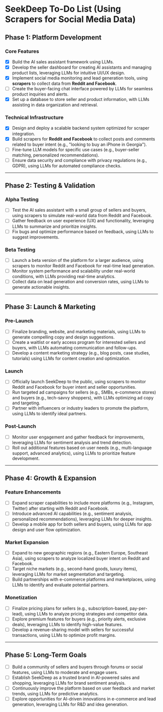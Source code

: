 # SeekDeep To-Do List (Using Scrapers for Social Media Data)

## **Phase 1: Platform Development**
### Core Features
- [x] Build the AI sales assistant framework using LLMs.
- [x] Develop the seller dashboard for creating AI assistants and managing product lists, leveraging LLMs for intuitive UI/UX design.
- [x] Implement social media monitoring and lead generation tools, using **scrapers** to collect data from **Reddit and Facebook**.
- [ ] Create the buyer-facing chat interface powered by LLMs for seamless product inquiries and alerts.
- [x] Set up a database to store seller and product information, with LLMs assisting in data organization and retrieval.

### Technical Infrastructure
- [x] Design and deploy a scalable backend system optimized for scraper integration.
- [x] Build scrapers for **Reddit and Facebook** to collect posts and comments related to buyer intent (e.g., "looking to buy an iPhone in Georgia").
- [ ] Fine-tune LLM models for specific use cases (e.g., buyer-seller matching, personalized recommendations).
- [ ] Ensure data security and compliance with privacy regulations (e.g., GDPR), using LLMs for automated compliance checks.

---

## **Phase 2: Testing & Validation**
### Alpha Testing
- [ ] Test the AI sales assistant with a small group of sellers and buyers, using scrapers to simulate real-world data from Reddit and Facebook.
- [ ] Gather feedback on user experience (UX) and functionality, leveraging LLMs to summarize and prioritize insights.
- [ ] Fix bugs and optimize performance based on feedback, using LLMs to suggest improvements.

### Beta Testing
- [ ] Launch a beta version of the platform for a larger audience, using scrapers to monitor Reddit and Facebook for real-time lead generation.
- [ ] Monitor system performance and scalability under real-world conditions, with LLMs providing real-time analytics.
- [ ] Collect data on lead generation and conversion rates, using LLMs to generate actionable insights.

---

## **Phase 3: Launch & Marketing**
### Pre-Launch
- [ ] Finalize branding, website, and marketing materials, using LLMs to generate compelling copy and design suggestions.
- [ ] Create a waitlist or early access program for interested sellers and buyers, with LLMs automating communication and follow-ups.
- [ ] Develop a content marketing strategy (e.g., blog posts, case studies, tutorials) using LLMs for content creation and optimization.

### Launch
- [ ] Officially launch SeekDeep to the public, using scrapers to monitor Reddit and Facebook for buyer intent and seller opportunities.
- [ ] Run targeted ad campaigns for sellers (e.g., SMBs, e-commerce stores) and buyers (e.g., tech-savvy shoppers), with LLMs optimizing ad copy and targeting.
- [ ] Partner with influencers or industry leaders to promote the platform, using LLMs to identify ideal partners.

### Post-Launch
- [ ] Monitor user engagement and gather feedback for improvements, leveraging LLMs for sentiment analysis and trend detection.
- [ ] Roll out additional features based on user needs (e.g., multi-language support, advanced analytics), using LLMs to prioritize feature development.

---

## **Phase 4: Growth & Expansion**
### Feature Enhancements
- [ ] Expand scraper capabilities to include more platforms (e.g., Instagram, Twitter) after starting with Reddit and Facebook.
- [ ] Introduce advanced AI capabilities (e.g., sentiment analysis, personalized recommendations), leveraging LLMs for deeper insights.
- [ ] Develop a mobile app for both sellers and buyers, using LLMs for app design and user flow optimization.

### Market Expansion
- [ ] Expand to new geographic regions (e.g., Eastern Europe, Southeast Asia), using scrapers to analyze localized buyer intent on Reddit and Facebook.
- [ ] Target niche markets (e.g., second-hand goods, luxury items), leveraging LLMs for market segmentation and targeting.
- [ ] Build partnerships with e-commerce platforms and marketplaces, using LLMs to identify and evaluate potential partners.

### Monetization
- [ ] Finalize pricing plans for sellers (e.g., subscription-based, pay-per-lead), using LLMs to analyze pricing strategies and competitor data.
- [ ] Explore premium features for buyers (e.g., priority alerts, exclusive deals), leveraging LLMs to identify high-value features.
- [ ] Develop a revenue-sharing model with sellers for successful transactions, using LLMs to optimize profit margins.

---

## **Phase 5: Long-Term Goals**
- [ ] Build a community of sellers and buyers through forums or social features, using LLMs to moderate and engage users.
- [ ] Establish SeekDeep as a trusted brand in AI-powered sales and shopping, leveraging LLMs for brand sentiment analysis.
- [ ] Continuously improve the platform based on user feedback and market trends, using LLMs for predictive analytics.
- [ ] Explore opportunities for AI-driven innovations in e-commerce and lead generation, leveraging LLMs for R&D and idea generation.
